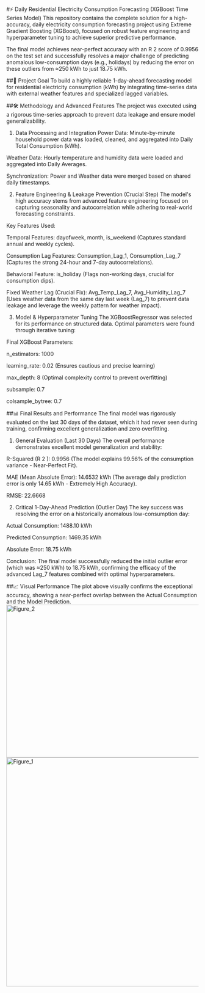#⚡ Daily Residential Electricity Consumption Forecasting (XGBoost Time Series Model)
This repository contains the complete solution for a high-accuracy, daily electricity consumption forecasting project using Extreme Gradient Boosting (XGBoost), focused on robust feature engineering and hyperparameter tuning to achieve superior predictive performance.

The final model achieves near-perfect accuracy with an R 
2
  score of 0.9956 on the test set and successfully resolves a major challenge of predicting anomalous low-consumption days (e.g., holidays) by reducing the error on these outliers from ≈250 kWh to just 18.75 kWh.

##🎯 Project Goal
To build a highly reliable 1-day-ahead forecasting model for residential electricity consumption (kWh) by integrating time-series data with external weather features and specialized lagged variables.

##🛠️ Methodology and Advanced Features
The project was executed using a rigorous time-series approach to prevent data leakage and ensure model generalizability.

1. Data Processing and Integration
Power Data: Minute-by-minute household power data was loaded, cleaned, and aggregated into Daily Total Consumption (kWh).

Weather Data: Hourly temperature and humidity data were loaded and aggregated into Daily Averages.

Synchronization: Power and Weather data were merged based on shared daily timestamps.

2. Feature Engineering & Leakage Prevention (Crucial Step)
The model's high accuracy stems from advanced feature engineering focused on capturing seasonality and autocorrelation while adhering to real-world forecasting constraints.

Key Features Used:

Temporal Features: dayofweek, month, is_weekend (Captures standard annual and weekly cycles).

Consumption Lag Features: Consumption_Lag_1, Consumption_Lag_7 (Captures the strong 24-hour and 7-day autocorrelations).

Behavioral Feature: is_holiday (Flags non-working days, crucial for consumption dips).

Fixed Weather Lag (Crucial Fix): Avg_Temp_Lag_7, Avg_Humidity_Lag_7 (Uses weather data from the same day last week (Lag_7) to prevent data leakage and leverage the weekly pattern for weather impact).

3. Model & Hyperparameter Tuning
The XGBoostRegressor was selected for its performance on structured data. Optimal parameters were found through iterative tuning:

Final XGBoost Parameters:

n_estimators: 1000

learning_rate: 0.02 (Ensures cautious and precise learning)

max_depth: 8 (Optimal complexity control to prevent overfitting)

subsample: 0.7

colsample_bytree: 0.7

##📊 Final Results and Performance
The final model was rigorously evaluated on the last 30 days of the dataset, which it had never seen during training, confirming excellent generalization and zero overfitting.

1. General Evaluation (Last 30 Days)
The overall performance demonstrates excellent model generalization and stability:

R-Squared (R 
2
 ): 0.9956 (The model explains 99.56% of the consumption variance - Near-Perfect Fit).

MAE (Mean Absolute Error): 14.6532 kWh (The average daily prediction error is only 14.65 kWh - Extremely High Accuracy).

RMSE: 22.6668

2. Critical 1-Day-Ahead Prediction (Outlier Day)
The key success was resolving the error on a historically anomalous low-consumption day:

Actual Consumption: 1488.10 kWh

Predicted Consumption: 1469.35 kWh

Absolute Error: 18.75 kWh

Conclusion: The final model successfully reduced the initial outlier error (which was ≈250 kWh) to 18.75 kWh, confirming the efficacy of the advanced Lag_7 features combined with optimal hyperparameters.

##📈 Visual Performance
The plot above visually confirms the exceptional accuracy, showing a near-perfect overlap between the Actual Consumption and the Model Prediction.
<img width="1500" height="400" alt="Figure_2" src="https://github.com/user-attachments/assets/1b479da9-d50d-4465-9b11-662595fdfcb1" />
<img width="1500" height="600" alt="Figure_1" src="https://github.com/user-attachments/assets/92a729b9-2afe-4883-b0fd-b06d4b5dba88" />
